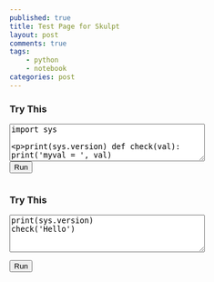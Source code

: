 ```yaml
---
published: true
title: Test Page for Skulpt
layout: post
comments: true
tags:
    - python
    - notebook
categories: post
--- 
```

<link rel="stylesheet" type="text/css" media="all" href="/resources/skulpt/css/codemirror.css">
<link rel="stylesheet" type="text/css" media="all" href="/resources/skulpt/css/solarized.css">

<style type='text/css'>
    .CodeMirror {
      width: 90%;
      height: auto;
      border: 1px solid black;
    }
    .Output {
      width: 90%;
      height: auto;
      border: 0px;
    }
</style>

<script type="text/javascript">
function builtinRead(x) {
    if (Sk.builtinFiles === undefined || Sk.builtinFiles["files"][x] === undefined)
            throw "File not found: '" + x + "'";
    return Sk.builtinFiles["files"][x];
}

// output functions are configurable.  This one just appends some text
// to a pre element.
// Here's everything you need to run a python program in skulpt
// grab the code from your textarea
// get a reference to your pre element for output
// configure the output function
// call Sk.importMainWithBody()
function runit(prefix, editor) { 
   //var prog = document.getElementById("yourcode" + prefix).value;
   var prog = editor.getValue();
   var mypre = document.getElementById("output" + prefix);

   function outf(text) {
      var mypre = document.getElementById("output" + prefix);
      mypre.innerHTML = mypre.innerHTML + text;
   }
   mypre.innerHTML = '';
   Sk.pre = "output" + prefix;
   Sk.configure({output:outf, read:builtinRead, retainglobals: true, __future__: Sk.python3});
   (Sk.TurtleGraphics || (Sk.TurtleGraphics = {})).target = 'mycanvas' + prefix;
   var myPromise = Sk.misceval.asyncToPromise(function() {
       return Sk.importMainWithBody("<stdin>", false, prog, true);
   });
   myPromise.then(function(mod) {
       console.log('success');
   },
       function(err) {
       console.log(err.toString());
   });
}

</script>


### Try This
<form>
<textarea id="yourcode1" cols="40" rows="4">
import sys

print(sys.version)
def check(val):
    print('myval = ', val)
</textarea><br />
<button type="button" onclick="runit1()">Run</button>
</form>
<pre id="output1" class='Output'></pre>
<!-- If you want turtle graphics include a canvas -->
<div id="mycanvas1"></div>

### Try This
<form>
<textarea id="yourcode2" cols="40" rows="4">
print(sys.version)
check('Hello')
</textarea><br />

<button type="button" onclick="runit2()">Run</button>
</form>
<pre id="output2" class='Output'></pre>
<!-- If you want turtle graphics include a canvas -->
<div id="mycanvas2"></div>

<script src="/resources/skulpt/js/codemirrorepl.js" type="text/javascript"></script>
<!--script src="js/codemirror.js" type="text/javascript"></script-->
<!--script src="js/repl.js" type="text/javascript"></script-->
<script src="/resources/skulpt/js/python.js" type="text/javascript"></script>
<script src="/resources/skulpt/js/skulpt.min.js" type="text/javascript"></script>
<script src="/resources/skulpt/js/skulpt-stdlib.js" type="text/javascript"></script>
<!--script src="js/env/editor.js" type="text/javascript"></script-->

<script> 
var editor1 = CodeMirror.fromTextArea(document.getElementById("yourcode1"), { lineNumbers: true });
var editor2 = CodeMirror.fromTextArea(document.getElementById("yourcode2"), { lineNumbers: true });

function runit1() { runit("1", editor1); }
function runit2() { runit("2", editor2); }

</script>


